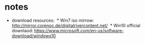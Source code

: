 # notes

* download resources:
  * Win7 iso mirrow: http://mirror.corenoc.de/digitalrivercontent.net/
  * Win10 official downlaod: https://www.microsoft.com/en-us/software-download/windows10
